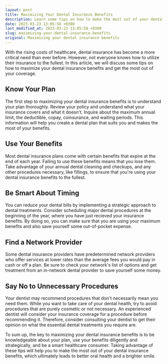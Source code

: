 ```yaml
---
layout: post
title: Maximizing Your Dental Insurance Benefits
description: Learn some tips on how to make the most out of your dental insurance benefits and maximize your dental coverage.
date: 2023-03-23 13:05:58 +0300
last_modified_at: 2023-03-23 13:05:58 +0300
slug: maximizing-your-dental-insurance-benefits
original: Maximizing your dental insurance benefits
---
```

With the rising costs of healthcare, dental insurance has become a more critical need than ever before. However, not everyone knows how to utilize their insurance to the fullest. In this article, we will discuss some tips on how to maximize your dental insurance benefits and get the most out of your coverage.

## Know Your Plan

The first step to maximizing your dental insurance benefits is to understand your plan thoroughly. Review your policy and understand what your insurance covers and what it doesn't. Inquire about the maximum annual limit, the deductible, copay, coinsurance, and waiting periods. This information will help you create a dental plan that suits you and makes the most of your benefits.

## Use Your Benefits

Most dental insurance plans come with certain benefits that expire at the end of each year. Failing to use these benefits means that you lose them. Take advantage of your annual dental cleaning and checkups, and any other procedures necessary, like fillings, to ensure that you're using your dental insurance benefits to the fullest.

## Be Smart About Timing

You can reduce your dental bills by implementing a strategic approach to dental treatments. Consider scheduling major dental procedures at the beginning of the year, where you have just recieved your insurance benefits. By doing so, you can make sure that you are using your maximum benefits and also save yourself some out-of-pocket expense.

## Find a Network Provider

Some dental insurance providers have predetermined network providers who offer services at lower rates than the average fees you would pay in cash or off a plan. Be sure to check your network's list of options and get treatment from an in-network dental provider to save yourself some money.

## Say No to Unnecessary Procedures

Your dentist may recommend procedures that don't necessarily mean you need them. While you want to take care of your dental health, try to avoid procedures that are purely cosmetic or not necessary. An experienced dentist will consider your insurance coverage for a procedure before recommending it. Therefore, consider consulting your dentist to get their opinion on what the essential dental treatments you require are.

To sum up, the key to maximizing your dental insurance benefits is to be knowledgeable about your plan, use your benefits diligently and strategically, and be a smart healthcare consumer. Taking advantage of these tips will help you to make the most out of your dental insurance benefits, which ultimately leads to better oral health and a brighter smile.
